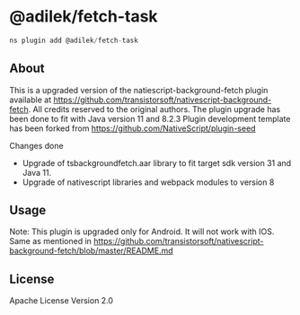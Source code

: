 # @adilek/fetch-task

```javascript
ns plugin add @adilek/fetch-task
```

## About

This is a upgraded version of the natiescript-background-fetch plugin available at https://github.com/transistorsoft/nativescript-background-fetch. All credits reserved to the original authors. 
The plugin upgrade has been done to fit with Java version 11 and 8.2.3 
Plugin development template has been forked from https://github.com/NativeScript/plugin-seed

Changes done

- Upgrade of tsbackgroundfetch.aar library to fit target sdk version 31 and Java 11.
- Upgrade of nativescript libraries and webpack modules to version 8


## Usage

Note: This plugin is upgraded only for Android. It will not work with IOS.
Same as mentioned in https://github.com/transistorsoft/nativescript-background-fetch/blob/master/README.md


## License

Apache License Version 2.0


